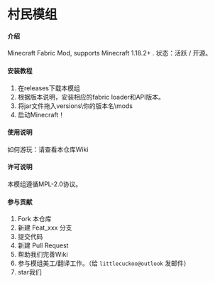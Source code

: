 # 村民模组

#### 介绍
Minecraft Fabric Mod, supports Minecraft 1.18.2+ . 状态：活跃 / 开源。

#### 安装教程

1.  在releases下载本模组
2.  根据版本说明，安装相应的fabric loader和API版本。
3.  将jar文件拖入versions\你的版本名\mods
4.  启动Minecraft！

#### 使用说明

如何游玩：请查看本仓库Wiki

#### 许可说明

本模组遵循MPL-2.0协议。

#### 参与贡献

1.  Fork 本仓库
2.  新建 Feat_xxx 分支
3.  提交代码
4.  新建 Pull Request
5.  帮助我们完善Wiki
6.  参与模组美工/翻译工作。（给 `littlecuckoo@outlook` 发邮件）
7.  star我们
